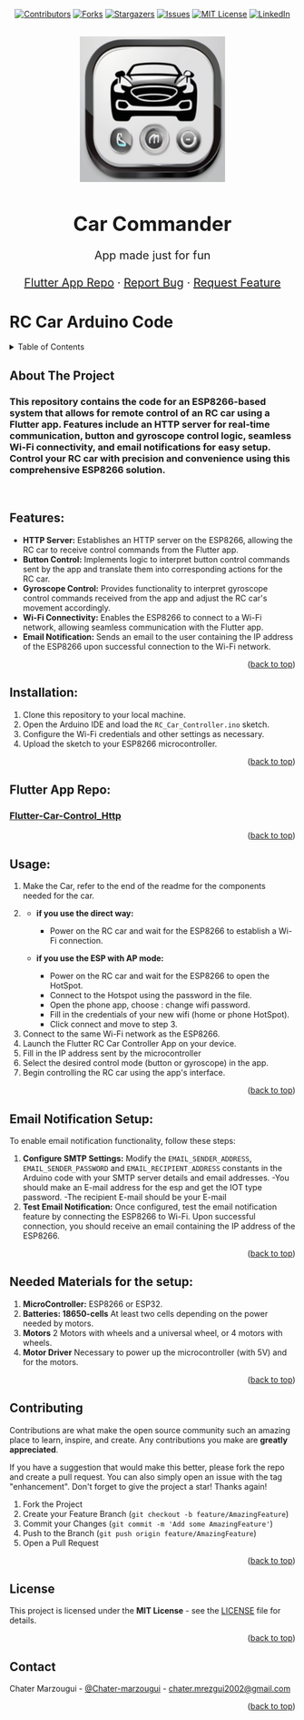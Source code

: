 <a name="readme-top"></a>
<div align="center">

[![Contributors][contributors-shield]][contributors-url]
[![Forks][forks-shield]][forks-url]
[![Stargazers][stars-shield]][stars-url]
[![Issues][issues-shield]][issues-url]
[![MIT License][license-shield]][license-url]
[![LinkedIn][linkedin-shield]](https://www.linkedin.com/in/chater-marzougui-342125299/)
</div>


<!-- PROJECT LOGO --> 
<br />
<div align="center">
  <a href="https://github.com/chater-marzougui/ESP8266-Car-Control-with-http">
    <img src="https://github.com/chater-marzougui/Flutter-Car-Control_Http/blob/main/android/app/src/main/res/mipmap-xxxhdpi/ic_launcher.png?raw=true" alt="Logo" width="256" height="256">
  </a>
    <h1 style="font-size:35px">Car Commander
    </h1>
  <p align="center" style="font-size: 20px;">
    App made just for fun
    <br />
    <br />
    <a href="https://github.com/chater-marzougui/Flutter-Car-Control_Http">Flutter App Repo</a>
    ·
    <a href="https://github.com/chater-marzougui/ESP8266-Car-Control-with-http/issues/new?labels=bug&template=bug-report---.md">Report Bug</a>
    ·
    <a href="https://github.com/chater-marzougui/Flutter-Car-Control_Http/issues/new?labels=enhancement&template=feature-request---.md">Request Feature</a>
  </p>
</div>


# RC Car Arduino Code
<!-- TABLE OF CONTENTS -->
<details>
  <summary>Table of Contents</summary>
  <ol>
    <li><a href="#about-the-project">About The Project</a></li>
    <li><a href="#features">Features</a></li>
    <li><a href="#installation">Installation</a></li>
    <li><a href="#flutter-code-repo">Flutter Code Repo</a></li>
    <li><a href="#usage">Usage</a></li>
    <li><a href="#email-notification-setup">Email Setup</a></li>
    <li><a href="#needed-materials-for-the-setup">Needed Materials</a></li>
    <li><a href="#contributing">Contributing</a></li>
    <li><a href="#license">License</a></li>
    <li><a href="#contact">Contact</a></li>
  </ol>
</details>



<!-- ABOUT THE PROJECT -->
## About The Project

<h3>This repository contains the code for an ESP8266-based system that allows for remote control of an RC car using a Flutter app. Features include an HTTP server for real-time communication, button and gyroscope control logic, seamless Wi-Fi connectivity, and email notifications for easy setup. Control your RC car with precision and convenience using this comprehensive ESP8266 solution.
</h3>
<br/>

## Features:

- **HTTP Server:** Establishes an HTTP server on the ESP8266, allowing the RC car to receive control commands from the Flutter app.
- **Button Control:** Implements logic to interpret button control commands sent by the app and translate them into corresponding actions for the RC car.
- **Gyroscope Control:** Provides functionality to interpret gyroscope control commands received from the app and adjust the RC car's movement accordingly.
- **Wi-Fi Connectivity:** Enables the ESP8266 to connect to a Wi-Fi network, allowing seamless communication with the Flutter app.
- **Email Notification:** Sends an email to the user containing the IP address of the ESP8266 upon successful connection to the Wi-Fi network.
<p align="right">(<a href="#readme-top">back to top</a>)</p>

## Installation:

1. Clone this repository to your local machine.
2. Open the Arduino IDE and load the `RC_Car_Controller.ino` sketch.
3. Configure the Wi-Fi credentials and other settings as necessary.
4. Upload the sketch to your ESP8266 microcontroller.
<p align="right">(<a href="#readme-top">back to top</a>)</p>

## Flutter App Repo:

  ### [Flutter-Car-Control_Http](https://github.com/chater-marzougui/Flutter-Car-Control_Http)
  <p align="right">(<a href="#readme-top">back to top</a>)</p>

## Usage:
1. Make the Car, refer to the end of the readme for the components needed for the car.
2. - **if you use the direct way:**
     - Power on the RC car and wait for the ESP8266 to establish a Wi-Fi connection.

   - **if you use the ESP with AP mode:** 
     - Power on the RC car and wait for the ESP8266 to open the HotSpot.
     - Connect to the Hotspot using the password in the file.
     - Open the phone app, choose : change wifi password.
     - Fill in the credentials of your new wifi (home or phone HotSpot).
     - Click connect and move to step 3.
3. Connect to the same Wi-Fi network as the ESP8266.
4. Launch the Flutter RC Car Controller App on your device.
5. Fill in the IP address sent by the microcontroller
6. Select the desired control mode (button or gyroscope) in the app.
7. Begin controlling the RC car using the app's interface.
<p align="right">(<a href="#readme-top">back to top</a>)</p>

## Email Notification Setup:

To enable email notification functionality, follow these steps:

1. **Configure SMTP Settings:** Modify the `EMAIL_SENDER_ADDRESS`, `EMAIL_SENDER_PASSWORD` and `EMAIL_RECIPIENT_ADDRESS` constants in the Arduino code with your SMTP server details and email addresses.
   -You should make an E-mail address for the esp and get the IOT type password.
   -The recipient E-mail should be your E-mail
2. **Test Email Notification:** Once configured, test the email notification feature by connecting the ESP8266 to Wi-Fi. Upon successful connection, you should receive an email containing the IP address of the ESP8266.
<p align="right">(<a href="#readme-top">back to top</a>)</p>

## Needed Materials for the setup:

1. **MicroController:** ESP8266 or ESP32.
2. **Batteries: 18650-cells** At least two cells depending on the power needed by motors.
3. **Motors** 2 Motors with wheels and a universal wheel, or 4 motors with wheels.
4. **Motor Driver** Necessary to power up the microcontroller (with 5V) and for the motors.
<p align="right">(<a href="#readme-top">back to top</a>)</p>

## Contributing

Contributions are what make the open source community such an amazing place to learn, inspire, and create. Any contributions you make are **greatly appreciated**.

If you have a suggestion that would make this better, please fork the repo and create a pull request. You can also simply open an issue with the tag "enhancement".
Don't forget to give the project a star! Thanks again!

1. Fork the Project
2. Create your Feature Branch (`git checkout -b feature/AmazingFeature`)
3. Commit your Changes (`git commit -m 'Add some AmazingFeature'`)
4. Push to the Branch (`git push origin feature/AmazingFeature`)
5. Open a Pull Request
<p align="right">(<a href="#readme-top">back to top</a>)</p>

## License

This project is licensed under the **MIT License** - see the [LICENSE](LICENSE) file for details.
<p align="right">(<a href="#readme-top">back to top</a>)</p>

<!-- CONTACT -->

## Contact

Chater Marzougui - [@Chater-marzougui][linkedin-url] - chater.mrezgui2002@gmail.com <br/>
<p align="right">(<a href="#readme-top">back to top</a>)</p>

<!-- MARKDOWN LINKS & IMAGES -->
<!-- https://www.markdownguide.org/basic-syntax/#reference-style-links -->
[contributors-shield]: https://img.shields.io/github/contributors/chater-marzougui/ESP8266-Car-Control-with-http.svg?style=for-the-badge
[contributors-url]: https://github.com/chater-marzougui/ESP8266-Car-Control-with-http/graphs/contributors
[forks-shield]: https://img.shields.io/github/forks/chater-marzougui/ESP8266-Car-Control-with-http.svg?style=for-the-badge
[forks-url]: https://github.com/chater-marzougui/ESP8266-Car-Control-with-http/network/members
[stars-shield]: https://img.shields.io/github/stars/chater-marzougui/ESP8266-Car-Control-with-http.svg?style=for-the-badge
[stars-url]: https://github.com/chater-marzougui/ESP8266-Car-Control-with-http/stargazers
[issues-shield]: https://img.shields.io/github/issues/chater-marzougui/ESP8266-Car-Control-with-http.svg?style=for-the-badge
[issues-url]: https://github.com/chater-marzougui/ESP8266-Car-Control-with-http/issues
[license-shield]: https://img.shields.io/github/license/chater-marzougui/ESP8266-Car-Control-with-http.svg?style=for-the-badge
[license-url]: https://github.com/chater-marzougui/ESP8266-Car-Control-with-http/blob/master/LICENSE.txt
[linkedin-shield]: https://img.shields.io/badge/-LinkedIn-black.svg?style=for-the-badge&logo=linkedin&colorB=555
[linkedin-url]: https://linkedin.com/in/chater-marzougui-342125299